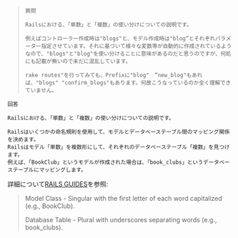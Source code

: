>`質問`
>
>```
>Railsにおける、「単数」と「複数」の使い分けについての説明です。
>
>例えばコントローラー作成時は"blogs"と、モデル作成時は"blog”とそれぞれパラメーター指定させています。それに基づいて様々な変数等が自動的に作成されているようなので、"blogs"と"blog"を使い分けることに意味があるのだと思うのですが、何処にも記載が無いので未だに混乱しています。
>
>rake routes"を行ってみても、Prefixに"blog"　”new_blog"もあれば、"blogs" "confirm_blogs"もあります。何故こうなっているのか全く理解できていません。
>```

`回答`

```
Railsにおける、「単数」と「複数」の使い分けについての説明です。

Railsはいくつかの命名規則を使用して、モデルとデータベーステーブル間のマッピング関係を決めます。
Railsはモデル「単数」を複数形にして、それぞれのデータベーステーブル「複数」を見つけます。
例えば、「BookClub」というモデルが作成された場合は、「book_clubs」というデータベーステーブルにマッピングします。
```

詳細について[RAILS GUIDES](https://guides.rubyonrails.org/active_record_basics.html#naming-conventions)を参照:

>Model Class - Singular with the first letter of each word capitalized (e.g., BookClub).
>
>Database Table - Plural with underscores separating words (e.g., book_clubs).
